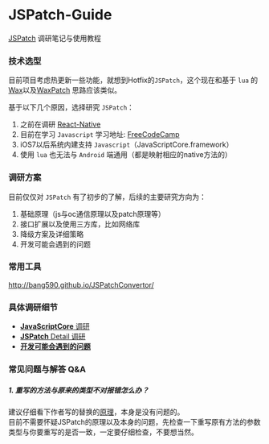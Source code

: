 # JSPatch-Guide
[JSPatch](https://github.com/bang590/JSPatch) 调研笔记与使用教程  

### 技术选型
目前项目考虑热更新一些功能，就想到Hotfix的`JSPatch`，这个现在和基于 `lua` 的 [Wax](https://github.com/alibaba/wax)以及[WaxPatch](https://github.com/mmin18/WaxPatch) 思路应该类似。  

基于以下几个原因，选择研究 `JSPatch`：  
1. 之前在调研 [React-Native](https://github.com/ReactNativeGuide)  
2. 目前在学习 `Javascript` 学习地址: [FreeCodeCamp](https://www.freecodecamp.com)  
3. iOS7以后系统内建支持 `Javascript`（JavaScriptCore.framework）  
4. 使用 `lua` 也无法与 `Android` 端通用（都是映射相应的native方法的）  

### 调研方案
目前仅仅对 `JSPatch` 有了初步的了解，后续的主要研究方向为：  
1. 基础原理（js与oc通信原理以及patch原理等）  
2. 接口扩展以及使用三方库，比如网络库  
3. 降级方案及详细策略  
4. 开发可能会遇到的问题  

### 常用工具
<http://bang590.github.io/JSPatchConvertor/>


### 具体调研细节
-   [**JavaScriptCore** 调研](/JavaScriptCore/JSCGuide.md)
-   [**JSPatch** Detail 调研](/JSPatchDetail/JSPatchDetail.md)
-   [**开发可能会遇到的问题**](/DevelopDemo/DevelopDemo.md)

### 常见问题与解答 Q&A
##### 1. 重写的方法与原来的类型不对报错怎么办？
建议仔细看下作者写的替换的[原理](https://github.com/bang590/JSPatch/wiki/JSPatch-%E5%AE%9E%E7%8E%B0%E5%8E%9F%E7%90%86%E8%AF%A6%E8%A7%A3)，本身是没有问题的。  
目前不需要怀疑JSPatch的原理以及本身的问题，先检查一下重写原有方法的参数类型与你要重写的是否一致，一定要仔细检查，不要想当然。
